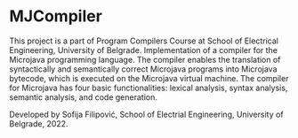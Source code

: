 # MJCompiler

This project is a part of Program Compilers Course at School of Electrical Engineering, University of Belgrade. Implementation of a compiler for the Microjava programming language. The compiler enables the translation of syntactically and semantically correct Microjava programs into Microjava bytecode, which is executed on the Microjava virtual machine. The compiler for Microjava has four basic functionalities: lexical analysis, syntax analysis, semantic analysis, and code generation.

Developed by Sofija Filipović, School of Electrial Engineering, University of Belgrade, 2022.
